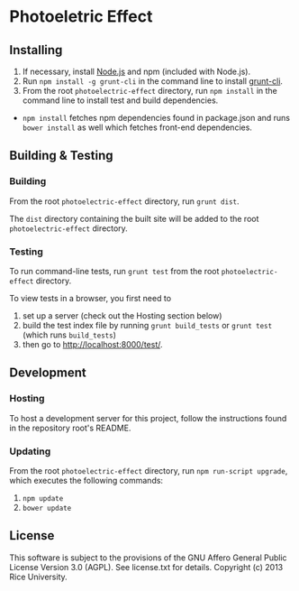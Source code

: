 Photoeletric Effect
===========

## Installing

1. If necessary, install [Node.js](http://nodejs.org) and npm (included with Node.js).
2. Run `npm install -g grunt-cli` in the command line to install [grunt-cli](https://github.com/gruntjs/grunt-cli).
3. From the root `photoelectric-effect` directory, run `npm install` in the command line to install test and build dependencies.
  * `npm install` fetches npm dependencies found in package.json and runs `bower install` as well which fetches front-end dependencies.

## Building & Testing

### Building

From the root `photoelectric-effect` directory, run `grunt dist`.

The `dist` directory containing the built site will be added to the root `photoelectric-effect` directory.

### Testing

To run command-line tests, run `grunt test` from the root `photoelectric-effect` directory.

To view tests in a browser, you first need to

1. set up a server (check out the Hosting section below)
2. build the test index file by running `grunt build_tests` or `grunt test` (which runs `build_tests`) 
3. then go to [http://localhost:8000/test/](http://localhost:8000/test/). 

## Development

### Hosting

To host a development server for this project, follow the instructions found in the repository root's README.

### Updating

From the root `photoelectric-effect` directory, run `npm run-script upgrade`, which executes the following commands:

1. `npm update`
2. `bower update`

License
-------

This software is subject to the provisions of the GNU Affero General Public License Version 3.0 (AGPL). See license.txt for details. Copyright (c) 2013 Rice University.